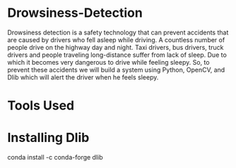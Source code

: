 # Drowsiness-Detection
Drowsiness detection is a safety technology that can prevent accidents that are caused by drivers who fell asleep while driving.
A countless number of people drive on the highway day and night. Taxi drivers, bus drivers, truck drivers and people traveling long-distance suffer from lack of sleep. Due to which it becomes very dangerous to drive while feeling sleepy.
So, to prevent these accidents we will build a system using Python, OpenCV, and Dlib which will alert the driver when he feels sleepy.

# Tools Used

# Installing Dlib
conda install -c conda-forge dlib
